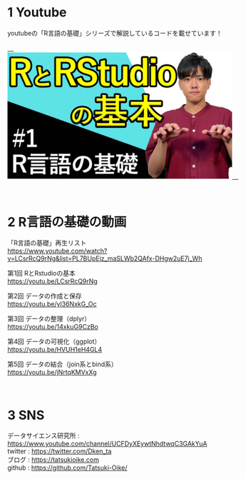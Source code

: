 # 1 Youtube
youtubeの「R言語の基礎」シリーズで解説しているコードを載せています！

<a href="https://www.youtube.com/watch?v=LCsrRcQ9rNg&list=PL7BUpEjz_maSLWb2QAfx-DHgw2uE7j_Wh">　<img src="image/r.JPG">　</a>

<br>

# 2 R言語の基礎の動画

「R言語の基礎」再生リスト<br>
https://www.youtube.com/watch?v=LCsrRcQ9rNg&list=PL7BUpEjz_maSLWb2QAfx-DHgw2uE7j_Wh

第1回 RとRstudioの基本<br>
https://youtu.be/LCsrRcQ9rNg

第2回 データの作成と保存<br>
https://youtu.be/yl36NxkG_Oc

第3回 データの整理（dplyr）<br>
https://youtu.be/14xkuG9CzBo

第4回 データの可視化（ggplot）<br>
https://youtu.be/HVUH1eH4GL4

第5回 データの結合（join系とbind系）<br>
https://youtu.be/jNrtqKMVxXg

<br>

# 3 SNS
データサイエンス研究所 : https://www.youtube.com/channel/UCFDyXEywtNhdtwqC3GAkYuA <br>
twitter : https://twitter.com/Dken_ta <br>
ブログ : https://tatsukioike.com <br>
github : https://github.com/Tatsuki-Oike/ <br>
